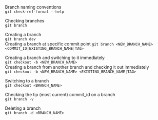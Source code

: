 Branch naming conventions  
`git check-ref-format --help`

Checking branches  
`git branch`  

Creating a branch  
`git branch dev`  
Creating a branch at specific commit point
`git branch <NEW_BRANCH_NAME> <COMMIT_ID|EXISTING_BRANCH_NAME|TAG>`

Creating a branch and switching to it immediately  
`git checkout -b <NEW_BRANCH_NAME>`  
Creating a branch from another branch and checking it out immediately  
`git checkout -b <NEW_BRANCH_NAME> <EXISTING_BRANCH_NAME|TAG>`

Switching to a branch  
`git checkout <BRANCH_NAME>`

Checking the tip (most current) commit_id on a branch  
`git branch -v`

Deleting a branch  
`git branch -d <BRANCH_NAME>`
